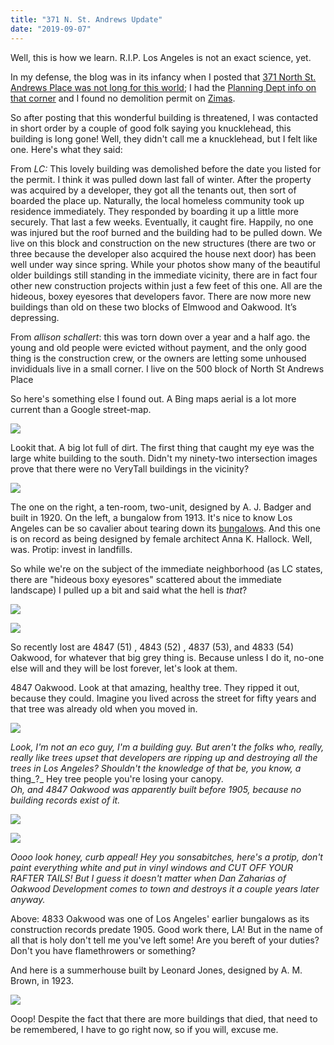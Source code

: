 ```yaml
---
title: "371 N. St. Andrews Update"
date: "2019-09-07"
---
```


Well, this is how we learn. R.I.P. Los Angeles is not an exact science, yet.

In my defense, the blog was in its infancy when I posted that [371 North St. Andrews Place was not long for this world](https://riplosangeles.com/2019/09/03/371-77-n-st-andrews/); I had the [Planning Dept info on that corner](http://planning.lacity.org/pdiscaseinfo/CaseId/MjMxNjU40) and I found no demolition permit on [Zimas](http://zimas.lacity.org/).

So after posting that this wonderful building is threatened, I was contacted in short order by a couple of good folk saying you knucklehead, this building is long gone! Well, they didn't call me a knucklehead, but I felt like one. Here's what they said:

From _LC:_ This lovely building was demolished before the date you listed for the permit. I think it was pulled down last fall of winter. After the property was acquired by a developer, they got all the tenants out, then sort of boarded the place up. Naturally, the local homeless community took up residence immediately. They responded by boarding it up a little more securely. That last a few weeks. Eventually, it caught fire. Happily, no one was injured but the roof burned and the building had to be pulled down. We live on this block and construction on the new structures (there are two or three because the developer also acquired the house next door) has been well under way since spring. While your photos show many of the beautiful older buildings still standing in the immediate vicinity, there are in fact four other new construction projects within just a few feet of this one. All are the hideous, boxey eyesores that developers favor. There are now more new buildings than old on these two blocks of Elmwood and Oakwood. It’s depressing.

From _allison schallert_: this was torn down over a year and a half ago. the young and old people were evicted without payment, and the only good thing is the construction crew, or the owners are letting some unhoused invididuals live in a small corner. I live on the 500 block of North St Andrews Place

So here's something else I found out. A Bing maps aerial is a lot more current than a Google street-map.

![](/images/9ecd6-st-andrews-from-above.jpg)

Lookit that. A big lot full of dirt. The first thing that caught my eye was the large white building to the south. Didn't my ninety-two intersection images prove that there were no VeryTall buildings in the vicinity?

![](/images/Screen-Shot-2019-09-06-at-6.23.03-PM-947x1024.jpg)

The one on the right, a ten-room, two-unit, designed by A. J. Badger and built in 1920. On the left, a bungalow from 1913. It's nice to know Los Angeles can be so cavalier about tearing down its [bungalows](https://laist.com/2016/04/15/bungalow_history.php). And this one is on record as being designed by female architect Anna K. Hallock. Well, was. Protip: invest in landfills.

So while we're on the subject of the immediate neighborhood (as LC states, there are "hideous boxy eyesores" scattered about the immediate landscape) I pulled up a bit and said what the hell is _that_?

![](/images/Screen-Shot-2019-09-06-at-6.35.27-PM-1024x470.jpg)

![](/images/a25bc-screen-shot-2019-09-06-at-7.32.55-pm.jpg)

So recently lost are 4847 (51) , 4843 (52) , 4837 (53), and 4833 (54) Oakwood, for whatever that big grey thing is. Because unless I do it, no-one else will and they will be lost forever, let's look at them.

4847 Oakwood. Look at that amazing, healthy tree. They ripped it out, because they could. Imagine you lived across the street for fifty years and that tree was already old when you moved in.

![](/images/Screen-Shot-2019-09-06-at-7.37.26-PM-1024x640.jpg)

_Look, I'm not an eco guy, I'm a building guy. But aren't the folks who, really, really like trees upset that developers are ripping up and destroying all the trees in Los Angeles? Shouldn't the knowledge of that be, you know, a_ thing_?_ Hey tree people you're losing your canopy.  
_Oh, and 4847 Oakwood was apparently built before 1905, because no building records exist of it._

![](/images/Screen-Shot-2019-09-06-at-8.34.44-PM-1024x521.jpg)

![](/images/Screen-Shot-2019-09-06-at-6.50.21-PM-1024x448.jpg)

_Oooo look honey, curb appeal! Hey you sonsabitches, here's a protip, don't paint everything white and put in vinyl windows and CUT OFF YOUR RAFTER TAILS! But I guess it doesn't matter when Dan Zaharias of Oakwood Development comes to town and destroys it a couple years later anyway._

Above: 4833 Oakwood was one of Los Angeles' earlier bungalows as its construction records predate 1905. Good work there, LA! But in the name of all that is holy don't tell me you've left some! Are you bereft of your duties? Don't you have flamethrowers or something?

And here is a summerhouse built by Leonard Jones, designed by A. M. Brown, in 1923.

![](/images/Screen-Shot-2019-09-06-at-8.34.44-PM-1-1024x521.jpg)

Ooop! Despite the fact that there are more buildings that died, that need to be remembered, I have to go right now, so if you will, excuse me.
